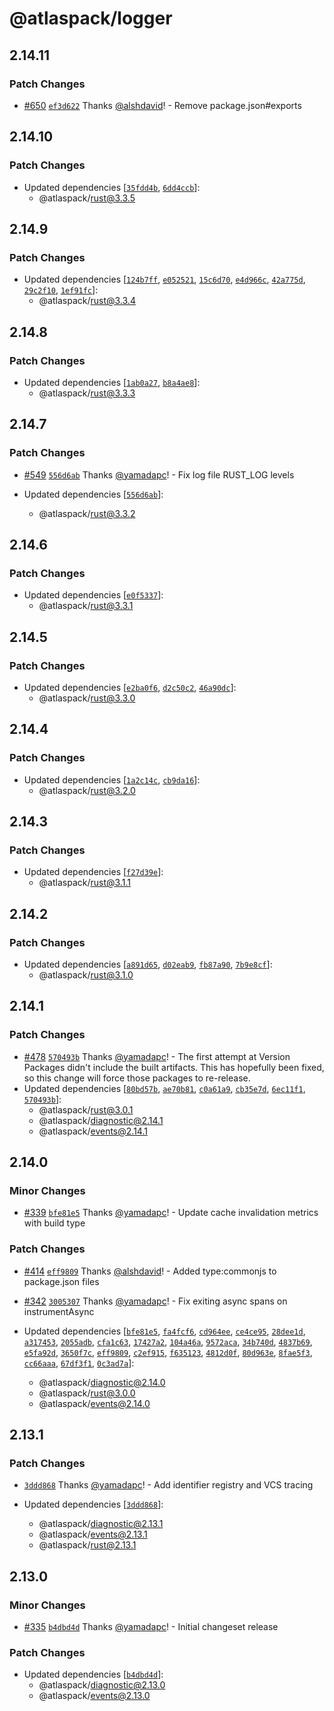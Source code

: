 # @atlaspack/logger

## 2.14.11

### Patch Changes

- [#650](https://github.com/atlassian-labs/atlaspack/pull/650) [`ef3d622`](https://github.com/atlassian-labs/atlaspack/commit/ef3d6228f4e006702198a19c61e051d194d325cb) Thanks [@alshdavid](https://github.com/alshdavid)! - Remove package.json#exports

## 2.14.10

### Patch Changes

- Updated dependencies [[`35fdd4b`](https://github.com/atlassian-labs/atlaspack/commit/35fdd4b52da0af20f74667f7b8adfb2f90279b7c), [`6dd4ccb`](https://github.com/atlassian-labs/atlaspack/commit/6dd4ccb753541de32322d881f973d571dd57e4ca)]:
  - @atlaspack/rust@3.3.5

## 2.14.9

### Patch Changes

- Updated dependencies [[`124b7ff`](https://github.com/atlassian-labs/atlaspack/commit/124b7fff44f71aac9fbad289a9a9509b3dfc9aaa), [`e052521`](https://github.com/atlassian-labs/atlaspack/commit/e0525210850ed1606146eb86991049cf567c5dec), [`15c6d70`](https://github.com/atlassian-labs/atlaspack/commit/15c6d7000bd89da876bc590aa75b17a619a41896), [`e4d966c`](https://github.com/atlassian-labs/atlaspack/commit/e4d966c3c9c4292c5013372ae65b10d19d4bacc6), [`42a775d`](https://github.com/atlassian-labs/atlaspack/commit/42a775de8eec638ad188f3271964170d8c04d84b), [`29c2f10`](https://github.com/atlassian-labs/atlaspack/commit/29c2f106de9679adfb5afa04e1910471dc65a427), [`1ef91fc`](https://github.com/atlassian-labs/atlaspack/commit/1ef91fcc863fdd2831511937083dbbc1263b3d9d)]:
  - @atlaspack/rust@3.3.4

## 2.14.8

### Patch Changes

- Updated dependencies [[`1ab0a27`](https://github.com/atlassian-labs/atlaspack/commit/1ab0a275aeca40350415e2b03e7440d1dddc6228), [`b8a4ae8`](https://github.com/atlassian-labs/atlaspack/commit/b8a4ae8f83dc0a83d8b145c5f729936ce52080a3)]:
  - @atlaspack/rust@3.3.3

## 2.14.7

### Patch Changes

- [#549](https://github.com/atlassian-labs/atlaspack/pull/549) [`556d6ab`](https://github.com/atlassian-labs/atlaspack/commit/556d6ab8ede759fa7f37fcd3f4da336ef1c55e8f) Thanks [@yamadapc](https://github.com/yamadapc)! - Fix log file RUST_LOG levels

- Updated dependencies [[`556d6ab`](https://github.com/atlassian-labs/atlaspack/commit/556d6ab8ede759fa7f37fcd3f4da336ef1c55e8f)]:
  - @atlaspack/rust@3.3.2

## 2.14.6

### Patch Changes

- Updated dependencies [[`e0f5337`](https://github.com/atlassian-labs/atlaspack/commit/e0f533757bd1019dbd108a04952c87da15286e09)]:
  - @atlaspack/rust@3.3.1

## 2.14.5

### Patch Changes

- Updated dependencies [[`e2ba0f6`](https://github.com/atlassian-labs/atlaspack/commit/e2ba0f69702656f3d1ce95ab1454e35062b13b39), [`d2c50c2`](https://github.com/atlassian-labs/atlaspack/commit/d2c50c2c020888b33bb25b8690d9320c2b69e2a6), [`46a90dc`](https://github.com/atlassian-labs/atlaspack/commit/46a90dccd019a26b222c878a92d23acc75dc67c5)]:
  - @atlaspack/rust@3.3.0

## 2.14.4

### Patch Changes

- Updated dependencies [[`1a2c14c`](https://github.com/atlassian-labs/atlaspack/commit/1a2c14c3cd4587551cc12e94d0680c8b71ea12bf), [`cb9da16`](https://github.com/atlassian-labs/atlaspack/commit/cb9da16fb2648e7f53c64df0313f60d5fb8970cc)]:
  - @atlaspack/rust@3.2.0

## 2.14.3

### Patch Changes

- Updated dependencies [[`f27d39e`](https://github.com/atlassian-labs/atlaspack/commit/f27d39e767b06def059944b3bc5fd50797eaea96)]:
  - @atlaspack/rust@3.1.1

## 2.14.2

### Patch Changes

- Updated dependencies [[`a891d65`](https://github.com/atlassian-labs/atlaspack/commit/a891d652bc4eb3d757d381adf65c5083f706effc), [`d02eab9`](https://github.com/atlassian-labs/atlaspack/commit/d02eab95eb60bf7457e0869af0b773608592c0e6), [`fb87a90`](https://github.com/atlassian-labs/atlaspack/commit/fb87a901973776b33ca4ce530e9d71669a9bd36d), [`7b9e8cf`](https://github.com/atlassian-labs/atlaspack/commit/7b9e8cf29e01a98e72e46b2b2fb74ccc514f4463)]:
  - @atlaspack/rust@3.1.0

## 2.14.1

### Patch Changes

- [#478](https://github.com/atlassian-labs/atlaspack/pull/478) [`570493b`](https://github.com/atlassian-labs/atlaspack/commit/570493beaf754e7985aebc7daaaf6dfcfa8fe56b) Thanks [@yamadapc](https://github.com/yamadapc)! - The first attempt at Version Packages didn't include the built artifacts.
  This has hopefully been fixed, so this change will force those packages to re-release.
- Updated dependencies [[`80bd57b`](https://github.com/atlassian-labs/atlaspack/commit/80bd57b9f9e966563957dee0780d956a682eb2d4), [`ae70b81`](https://github.com/atlassian-labs/atlaspack/commit/ae70b810384cf58f9c57d341ab4c925c7bb2060c), [`c0a61a9`](https://github.com/atlassian-labs/atlaspack/commit/c0a61a92405b6830fe39cc17622cc2e97bf02dd7), [`cb35e7d`](https://github.com/atlassian-labs/atlaspack/commit/cb35e7d2b90b372de8401792915f12f410508d24), [`6ec11f1`](https://github.com/atlassian-labs/atlaspack/commit/6ec11f10a9366fb8a9fc0475c7678235056bd80e), [`570493b`](https://github.com/atlassian-labs/atlaspack/commit/570493beaf754e7985aebc7daaaf6dfcfa8fe56b)]:
  - @atlaspack/rust@3.0.1
  - @atlaspack/diagnostic@2.14.1
  - @atlaspack/events@2.14.1

## 2.14.0

### Minor Changes

- [#339](https://github.com/atlassian-labs/atlaspack/pull/339) [`bfe81e5`](https://github.com/atlassian-labs/atlaspack/commit/bfe81e551c4e4bb2cac7fc4745222e66962c1728) Thanks [@yamadapc](https://github.com/yamadapc)! - Update cache invalidation metrics with build type

### Patch Changes

- [#414](https://github.com/atlassian-labs/atlaspack/pull/414) [`eff9809`](https://github.com/atlassian-labs/atlaspack/commit/eff98093703b9999a511b87a19562f5aaccfcb53) Thanks [@alshdavid](https://github.com/alshdavid)! - Added type:commonjs to package.json files

- [#342](https://github.com/atlassian-labs/atlaspack/pull/342) [`3005307`](https://github.com/atlassian-labs/atlaspack/commit/30053076dfd20ca62ddbc682f58adb994029ac55) Thanks [@yamadapc](https://github.com/yamadapc)! - Fix exiting async spans on instrumentAsync

- Updated dependencies [[`bfe81e5`](https://github.com/atlassian-labs/atlaspack/commit/bfe81e551c4e4bb2cac7fc4745222e66962c1728), [`fa4fcf6`](https://github.com/atlassian-labs/atlaspack/commit/fa4fcf69a82b0a3727066ada6e93a149b259936e), [`cd964ee`](https://github.com/atlassian-labs/atlaspack/commit/cd964eed5a330ae63733656ded691d1ea3afe4e3), [`ce4ce95`](https://github.com/atlassian-labs/atlaspack/commit/ce4ce953914e08991cf58c70c98f758690e5ee21), [`28dee1d`](https://github.com/atlassian-labs/atlaspack/commit/28dee1db7d9a995161b45f76c1a03b80ccaeab4b), [`a317453`](https://github.com/atlassian-labs/atlaspack/commit/a317453432b7f30e98f2a4cbcafdaa5601bcde63), [`2055adb`](https://github.com/atlassian-labs/atlaspack/commit/2055adbe31de792e2a2a591b94d2f33f50735879), [`cfa1c63`](https://github.com/atlassian-labs/atlaspack/commit/cfa1c63d710c5f9c9abc55f34220b70fb517c3b8), [`17427a2`](https://github.com/atlassian-labs/atlaspack/commit/17427a2b2fc9c34ef0b941907c2868edef6d1507), [`104a46a`](https://github.com/atlassian-labs/atlaspack/commit/104a46a5ee1fae176d29fcc6420d6bd9c01b35b1), [`9572aca`](https://github.com/atlassian-labs/atlaspack/commit/9572aca2a2313a3c05551f73e556128e77a37732), [`34b740d`](https://github.com/atlassian-labs/atlaspack/commit/34b740d4e2449fba7b50cb9708c56d8033dca5b9), [`4837b69`](https://github.com/atlassian-labs/atlaspack/commit/4837b6988e56ca842a24797b796160964d3696ce), [`e5fa92d`](https://github.com/atlassian-labs/atlaspack/commit/e5fa92de26c87fb5d4d681af1931451749ba970a), [`3650f7c`](https://github.com/atlassian-labs/atlaspack/commit/3650f7c9ab803b5ae20b223e82b2268a1b614e43), [`eff9809`](https://github.com/atlassian-labs/atlaspack/commit/eff98093703b9999a511b87a19562f5aaccfcb53), [`c2ef915`](https://github.com/atlassian-labs/atlaspack/commit/c2ef915dc54784ce4b8180025ac1b2e13b375002), [`f635123`](https://github.com/atlassian-labs/atlaspack/commit/f635123f9a06961bc5e053e237f1023f10800ea3), [`4812d0f`](https://github.com/atlassian-labs/atlaspack/commit/4812d0f7400af0f8416f1b7175ecb87700860a68), [`80d963e`](https://github.com/atlassian-labs/atlaspack/commit/80d963ed950f5d742ebd78014cf74f3c65cd4474), [`8fae5f3`](https://github.com/atlassian-labs/atlaspack/commit/8fae5f3005bd7c806b175b4df1754abf58922591), [`cc66aaa`](https://github.com/atlassian-labs/atlaspack/commit/cc66aaa66d67dd0cb89e083f387a278e74aad3f0), [`67df3f1`](https://github.com/atlassian-labs/atlaspack/commit/67df3f1af1432d77ee6b8850010d976d3313693a), [`0c3ad7a`](https://github.com/atlassian-labs/atlaspack/commit/0c3ad7a302330da1d5e3c025963cc583eb5c28ed)]:
  - @atlaspack/diagnostic@2.14.0
  - @atlaspack/rust@3.0.0
  - @atlaspack/events@2.14.0

## 2.13.1

### Patch Changes

- [`3ddd868`](https://github.com/atlassian-labs/atlaspack/commit/3ddd8682a6edb5c6a35357cfa3ade5741aff5f06) Thanks [@yamadapc](https://github.com/yamadapc)! - Add identifier registry and VCS tracing

- Updated dependencies [[`3ddd868`](https://github.com/atlassian-labs/atlaspack/commit/3ddd8682a6edb5c6a35357cfa3ade5741aff5f06)]:
  - @atlaspack/diagnostic@2.13.1
  - @atlaspack/events@2.13.1
  - @atlaspack/rust@2.13.1

## 2.13.0

### Minor Changes

- [#335](https://github.com/atlassian-labs/atlaspack/pull/335) [`b4dbd4d`](https://github.com/atlassian-labs/atlaspack/commit/b4dbd4d5b23d1b7aa3fcdf59cc7bc8bedd3a59cf) Thanks [@yamadapc](https://github.com/yamadapc)! - Initial changeset release

### Patch Changes

- Updated dependencies [[`b4dbd4d`](https://github.com/atlassian-labs/atlaspack/commit/b4dbd4d5b23d1b7aa3fcdf59cc7bc8bedd3a59cf)]:
  - @atlaspack/diagnostic@2.13.0
  - @atlaspack/events@2.13.0
